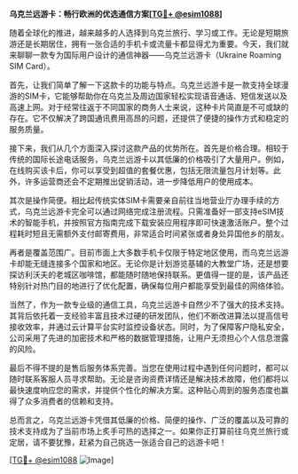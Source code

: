 **乌克兰远游卡：畅行欧洲的优选通信方案[[TG💪+ @esim1088](https://t.me/s/esim1088)]**

随着全球化的推进，越来越多的人选择到乌克兰旅行、学习或工作。无论是短期旅游还是长期居住，拥有一张合适的手机卡或流量卡都显得尤为重要。今天，我们就来聊聊一款专为国际用户设计的通信神器——乌克兰远游卡（Ukraine Roaming SIM Card）。

首先，让我们简单了解一下这款卡的功能与特点。乌克兰远游卡是一款支持全球漫游的SIM卡，它能够帮助你在乌克兰及周边国家轻松实现语音通话、短信发送以及高速上网。对于经常往返于不同国家的商务人士来说，这种卡片简直是不可或缺的存在。它不仅解决了跨国通讯费用高昂的问题，还提供了便捷的操作方式和稳定的服务质量。

接下来，我们从几个方面深入探讨这款产品的优势所在。首先是价格合理。相较于传统的国际长途电话服务，乌克兰远游卡以其低廉的价格吸引了大量用户。例如，在线购买该卡后，你可以享受到超值的套餐优惠，包括无限流量包月计划等。此外，许多运营商还会不定期推出促销活动，进一步降低用户的使用成本。

其次是操作简便。相比起传统实体SIM卡需要亲自前往当地营业厅办理手续的方式，乌克兰远游卡完全可以通过网络完成注册流程。只需准备好一部支持eSIM技术的智能手机，并按照官方指南完成下载安装应用程序即可快速激活账户。整个过程耗时短且无需额外支付邮寄费用，非常适合时间紧张或者身处异国他乡的朋友。

再者是覆盖范围广。目前市面上大多数手机卡仅限于特定地区使用，而乌克兰远游卡却能无缝连接多个国家和地区。无论你是计划游览基辅的大教堂广场，还是想要探访利沃夫的老城区咖啡馆，都能随时随地保持联系。更值得一提的是，该产品还特别针对热门目的地进行了优化配置，确保每位用户都能享受到最佳的网络体验。

当然了，作为一款专业级的通信工具，乌克兰远游卡自然少不了强大的技术支持。其背后依托着一支经验丰富且技术过硬的研发团队，他们不断改进算法以提高信号接收效率，并通过云计算平台实时监控设备状态。同时，为了保障客户隐私安全，公司采用了先进的加密技术和严格的数据管理措施，让用户无须担心个人信息泄露的风险。

最后不得不提的是售后服务体系完善。当您在使用过程中遇到任何问题时，都可以随时联系客服人员寻求帮助。无论是咨询资费详情还是解决技术故障，他们都将以最快速度响应您的需求，并提供个性化的解决方案。这种贴心周到的服务态度也赢得了众多消费者的信赖和支持。

总而言之，乌克兰远游卡凭借其低廉的价格、简便的操作、广泛的覆盖以及可靠的技术支持成为了当前市场上炙手可热的选择之一。如果你正打算前往乌克兰旅行或定居，请不要犹豫，赶紧为自己挑选一张适合自己的远游卡吧！

[[TG💪+ @esim1088](https://t.me/s/esim1088) ![Image](https://i.postimg.cc/4NQfJmqS/Snipaste-2025-05-13-00-14-12.png)]